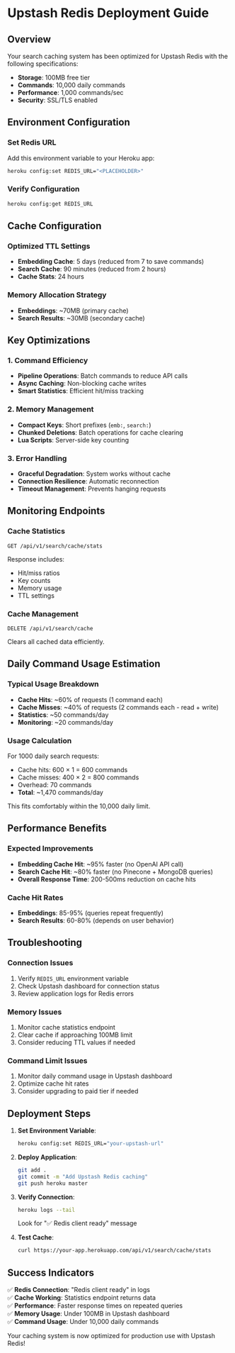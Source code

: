 # Upstash Redis Deployment Guide

## Overview
Your search caching system has been optimized for Upstash Redis with the following specifications:
- **Storage**: 100MB free tier
- **Commands**: 10,000 daily commands 
- **Performance**: 1,000 commands/sec
- **Security**: SSL/TLS enabled

## Environment Configuration

### Set Redis URL
Add this environment variable to your Heroku app:

```bash
heroku config:set REDIS_URL="<PLACEHOLDER>"
```

### Verify Configuration
```bash
heroku config:get REDIS_URL
```

## Cache Configuration

### Optimized TTL Settings
- **Embedding Cache**: 5 days (reduced from 7 to save commands)
- **Search Cache**: 90 minutes (reduced from 2 hours)
- **Cache Stats**: 24 hours

### Memory Allocation Strategy
- **Embeddings**: ~70MB (primary cache)
- **Search Results**: ~30MB (secondary cache)

## Key Optimizations

### 1. Command Efficiency
- **Pipeline Operations**: Batch commands to reduce API calls
- **Async Caching**: Non-blocking cache writes
- **Smart Statistics**: Efficient hit/miss tracking

### 2. Memory Management
- **Compact Keys**: Short prefixes (`emb:`, `search:`)
- **Chunked Deletions**: Batch operations for cache clearing
- **Lua Scripts**: Server-side key counting

### 3. Error Handling
- **Graceful Degradation**: System works without cache
- **Connection Resilience**: Automatic reconnection
- **Timeout Management**: Prevents hanging requests

## Monitoring Endpoints

### Cache Statistics
```
GET /api/v1/search/cache/stats
```

Response includes:
- Hit/miss ratios
- Key counts
- Memory usage
- TTL settings

### Cache Management
```
DELETE /api/v1/search/cache
```

Clears all cached data efficiently.

## Daily Command Usage Estimation

### Typical Usage Breakdown
- **Cache Hits**: ~60% of requests (1 command each)
- **Cache Misses**: ~40% of requests (2 commands each - read + write)
- **Statistics**: ~50 commands/day
- **Monitoring**: ~20 commands/day

### Usage Calculation
For 1000 daily search requests:
- Cache hits: 600 × 1 = 600 commands
- Cache misses: 400 × 2 = 800 commands  
- Overhead: 70 commands
- **Total**: ~1,470 commands/day

This fits comfortably within the 10,000 daily limit.

## Performance Benefits

### Expected Improvements
- **Embedding Cache Hit**: ~95% faster (no OpenAI API call)
- **Search Cache Hit**: ~80% faster (no Pinecone + MongoDB queries)
- **Overall Response Time**: 200-500ms reduction on cache hits

### Cache Hit Rates
- **Embeddings**: 85-95% (queries repeat frequently)
- **Search Results**: 60-80% (depends on user behavior)

## Troubleshooting

### Connection Issues
1. Verify `REDIS_URL` environment variable
2. Check Upstash dashboard for connection status
3. Review application logs for Redis errors

### Memory Issues
1. Monitor cache statistics endpoint
2. Clear cache if approaching 100MB limit
3. Consider reducing TTL values if needed

### Command Limit Issues
1. Monitor daily command usage in Upstash dashboard
2. Optimize cache hit rates
3. Consider upgrading to paid tier if needed

## Deployment Steps

1. **Set Environment Variable**:
   ```bash
   heroku config:set REDIS_URL="your-upstash-url"
   ```

2. **Deploy Application**:
   ```bash
   git add .
   git commit -m "Add Upstash Redis caching"
   git push heroku master
   ```

3. **Verify Connection**:
   ```bash
   heroku logs --tail
   ```
   Look for "✅ Redis client ready" message

4. **Test Cache**:
   ```bash
   curl https://your-app.herokuapp.com/api/v1/search/cache/stats
   ```

## Success Indicators

✅ **Redis Connection**: "Redis client ready" in logs  
✅ **Cache Working**: Statistics endpoint returns data  
✅ **Performance**: Faster response times on repeated queries  
✅ **Memory Usage**: Under 100MB in Upstash dashboard  
✅ **Command Usage**: Under 10,000 daily commands  

Your caching system is now optimized for production use with Upstash Redis! 